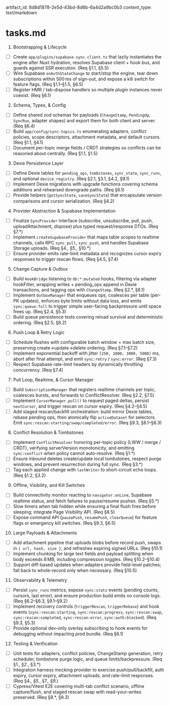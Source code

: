 artifact_id: 8d8d1878-2e5d-43bd-8d6b-6a4d2a9bc0b3
content_type: text/markdown

# tasks.md

1. Bootstrapping & Lifecycle

-   [ ] Create `app/plugins/supabase-sync.client.ts` that lazily instantiates the engine after Nuxt hydration, resolves Supabase client + hook bus, and guards against SSR execution. (Req §1.1, §5.5)
-   [ ] Wire Supabase `onAuthStateChange` to start/stop the engine, tear down subscriptions within 500 ms of sign-out, and expose a kill switch for feature flags. (Req §1.1–§1.5, §6.5)
-   [ ] Register HMR / tab-dispose handlers so multiple plugin instances never coexist. (Req §6.1)

2. Schema, Types, & Config

-   [ ] Define shared zod schemas for payloads (`ChangeStamp`, `PendingOp`, `SyncRun`, adapter shapes) and export them for both client and server. (Req §6.4)
-   [ ] Build `app/config/sync-topics.ts` enumerating adapters, conflict policies, scope descriptors, attachment metadata, and default cursors. (Req §1.1, §4.1)
-   [ ] Document per-topic merge fields / CRDT strategies so conflicts can be reasoned about centrally. (Req §1.1, §1.5)

3. Dexie Persistence Layer

-   [ ] Define Dexie tables for `pending_ops`, `tombstones`, `sync_state`, `sync_runs`, and optional `device_registry`. (Req §2.1, §3.1, §4.2, §9.1)
-   [ ] Implement Dexie migrations with upgrade functions covering schema additions and rehearsed downgrade paths. (Req §6.1)
-   [ ] Provide helpers (`getSyncState`, `saveSyncState`) that encapsulate version comparisons and cursor serialization. (Req §4.2)

4. Provider Abstraction & Supabase Implementation

-   [ ] Finalize `SyncProvider` interface (subscribe, unsubscribe, pull, push, uploadAttachment, dispose) plus typed request/response DTOs. (Req §7.\*)
-   [ ] Implement `createSupabaseProvider` that maps table scopes to realtime channels, calls RPC `sync_pull`, `sync_push`, and handles Supabase Storage uploads. (Req §4._, §5._, §10.\*)
-   [ ] Ensure provider emits rate-limit metadata and recognizes cursor expiry responses to trigger rescan flows. (Req §4.5, §7.4)

5. Change Capture & Outbox

-   [ ] Build `HookBridge` listening to `db:*:mutated` hooks, filtering via adapter hookFilter, wrapping writes + pending_ops append in Dexie transactions, and tagging ops with `ChangeStamp`. (Req §2.\*, §8.1)
-   [ ] Implement `OutboxManager` that enqueues ops, coalesces per table (per-PK updates), enforces byte limits without data loss, and emits `sync:queue:full` to trigger simple user-facing backpressure until space frees up. (Req §2.4, §5.3)
-   [ ] Build queue persistence tests covering reload survival and deterministic ordering. (Req §2.5, §8.2)

6. Push Loop & Retry Logic

-   [ ] Schedule flushes with configurable batch window + max batch size, preserving create→update→delete ordering. (Req §7.1–§7.2)
-   [ ] Implement exponential backoff with jitter `[250, 1000, 3000, 5000]` ms, abort after final attempt, and emit `sync:retry` / `sync:error`. (Req §7.3)
-   [ ] Respect Supabase rate-limit headers by dynamically throttling concurrency. (Req §7.4)

7. Pull Loop, Realtime, & Cursor Manager

-   [ ] Build `SubscriptionManager` that registers realtime channels per topic, coalesces bursts, and forwards to ConflictResolver. (Req §2.2, §7.5)
-   [ ] Implement `CursorManager.pull()` to request paged deltas, persist `nextCursor`, and trigger rescan on cursor expiry. (Req §4.2–§4.5)
-   [ ] Add staged rescan/backfill orchestration: build mirror Dexie tables, rebase pending ops, then atomically flip `activeDataset` for selectors. Emit `sync:rescan:starting/swap/completed/error`. (Req §9.3, §8.1–§8.3)

8. Conflict Resolution & Tombstones

-   [ ] Implement `ConflictResolver` honoring per-topic policy (LWW / merge / CRDT), verifying serverVersion monotonicity, and emitting `sync:conflict` when policy cannot auto-resolve. (Req §1.\*)
-   [ ] Ensure inbound deletes create/update local tombstones, respect purge windows, and prevent resurrection during full sync. (Req §3.\*)
-   [ ] Tag each applied change with `lastWriter` to short-circuit echo loops. (Req §1.2, §3.2)

9. Offline, Visibility, and Kill Switches

-   [ ] Build connectivity monitor reacting to `navigator.onLine`, Supabase realtime status, and fetch failures to pause/resume pushes. (Req §5.\*)
-   [ ] Slow timers when tab hidden while ensuring a final flush fires before sleeping; integrate Page Visibility API. (Req §8.5)
-   [ ] Expose command API (`pausePush`, `resumePush`, `clearQueue`) for feature flags or emergency kill switches. (Req §9.3, §6.5)

10. Large Payloads & Attachments

-   [ ] Add attachment pipeline that uploads blobs before record push, swaps in `{ url, hash, size }`, and refreshes expiring signed URLs. (Req §10.1)
-   [ ] Implement chunking for large text fields and payload splitting when body exceeds 8 MB, including compression toggles. (Req §10.2–§10.4)
-   [ ] Support diff-based updates when adapters provide field-level patches; fall back to whole-record only when necessary. (Req §10.5)

11. Observability & Telemetry

-   [ ] Persist `sync_runs` metrics, expose `sync:stats` events (pending counts, cursors, last error), and ensure production build emits no console logs. (Req §6.2–§6.3, §9.1–§9.2)
-   [ ] Implement recovery controls (`triggerRescan`, `triggerRebase`) and hook events (`sync:rescan:starting`, `sync:rescan:progress`, `sync:rescan:swap`, `sync:rescan:completed`, `sync:rescan:error`, `sync:auth:blocked`). (Req §9.3, §5.3)
-   [ ] Provide optional dev-only overlay subscribing to hook events for debugging without impacting prod bundle. (Req §6.1)

12. Testing & Verification

-   [ ] Unit tests for adapters, conflict policies, ChangeStamp generation, retry scheduler, tombstone purge logic, and queue limits/backpressure. (Req §1._, §2._, §3.\*)
-   [ ] Integration harness mocking provider to exercise push/pull/backfill, auth expiry, cursor expiry, attachment uploads, and rate-limit responses. (Req §4._, §5._, §7._, §9._)
-   [ ] Cypress/Vitest E2E covering multi-tab conflict scenario, offline capture/flush, and staged rescan swap with read-your-writes preserved. (Req §8.\*, §9.3)
